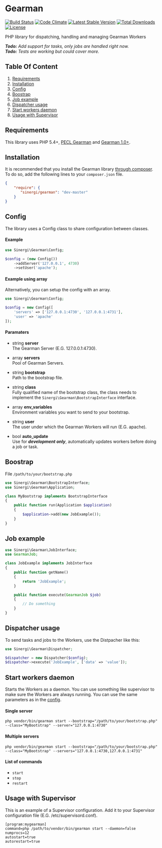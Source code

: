 Gearman
=======

[![Build Status](https://img.shields.io/travis/sinergi/gearman/master.svg?style=flat)](https://travis-ci.org/sinergi/gearman)
[![Code Climate](https://codeclimate.com/github/sinergi/gearman/badges/gpa.svg)](https://codeclimate.com/github/sinergi/gearman)
[![Latest Stable Version](http://img.shields.io/packagist/v/sinergi/gearman.svg?style=flat)](https://packagist.org/packages/sinergi/gearman)
[![Total Downloads](https://img.shields.io/packagist/dt/sinergi/gearman.svg?style=flat)](https://packagist.org/packages/sinergi/gearman)
[![License](https://img.shields.io/packagist/l/sinergi/gearman.svg?style=flat)](https://packagist.org/packages/sinergi/gearman)

PHP library for dispatching, handling and managing Gearman Workers

_**Todo:** Add support for tasks, only jobs are handled right now._<br>
_**Todo:** Tests are working but could cover more._

## Table Of Content

1. [Requirements](#requirements)
2. [Installation](#installation)
3. [Config](#config)
4. [Boostrap](#boostrap)
5. [Job example](#job-example)
6. [Dispatcher usage](#dispatcher-usage)
7. [Start workers daemon](#start-workers-daemon)
8. [Usage with Supervisor](#usage-with-supervisor)

<a name="requirements"></a>
## Requirements

This library uses PHP 5.4+, [PECL Gearman](http://php.net/manual/en/book.gearman.php) and 
[Gearman 1.0+](http://gearman.org).

<a name="installation"></a>
## Installation

It is recommended that you install the Gearman library [through composer](http://getcomposer.org/). To do so, add the following lines to your ``composer.json`` file.

```json
{
    "require": {
       "sinergi/gearman": "dev-master"
    }
}
```

<a name="config"></a>
## Config

The library uses a Config class to share configuration between classes.

#### Example

```php
use Sinergi\Gearman\Config;

$config = (new Config())
    ->addServer('127.0.0.1', 4730)
    ->setUser('apache');
```

#### Example using array

Alternatively, you can setup the config with an array.

```php
use Sinergi\Gearman\Config;

$config = new Config([
    'servers' => ['127.0.0.1:4730', '127.0.0.1:4731'],
    'user' => 'apache'
]);
```

<a name="config-paramaters"></a>
#### Paramaters

 * string __server__<br>
   The Gearman Server (E.G. 127.0.0.1:4730).
   
 * array __servers__<br>
   Pool of Gearman Servers.

 * string __bootstrap__<br>
   Path to the bootstrap file.
   
 * string __class__<br>
   Fully qualified name of the bootstrap class, the class needs to implement the `Sinergi\Gearman\BootstrapInterface` interface.
   
 * array __env_variables__<br>
   Environment variables you want to send to your bootstrap.
   
 * string __user__<br>
   The user under which the Gearman Workers will run (E.G. apache).
   
 * bool __auto_update__<br> 
   Use for __*development only*__, automatically updates workers before doing a job or task.

<a name="boostrap"></a>
## Boostrap

File `/path/to/your/bootstrap.php`

```php
use Sinergi\Gearman\BootstrapInterface;
use Sinergi\Gearman\Application;

class MyBootstrap implements BootstrapInterface
{
    public function run(Application $application)
    {
        $application->add(new JobExample());
    }
}
```

<a name="job-example"></a>
## Job example

```php
use Sinergi\Gearman\JobInterface;
use GearmanJob;

class JobExample implements JobInterface
{
    public function getName()
    {
        return 'JobExample';
    }

    public function execute(GearmanJob $job)
    {
        // Do something
    }
}
```

<a name="dispatcher-usage"></a>
## Dispatcher usage

To send tasks and jobs to the Workers, use the Distpacher like this:

```php
use Sinergi\Gearman\Dispatcher;

$dispatcher = new Dispatcher($config);
$dispatcher->execute('JobExample', ['data' => 'value']);
```

<a name="start-workers-daemon"></a>
## Start workers daemon

Starts the Workers as a daemon. You can use something like supervisor to make sure the Workers are always running.
You can use the same parameters as in the [config](#config-paramaters).

#### Single server

```shell
php vendor/bin/gearman start --bootstrap="/path/to/your/bootstrap.php" --class="MyBootstrap" --server="127.0.0.1:4730"
```

#### Multiple servers

```shell
php vendor/bin/gearman start --bootstrap="/path/to/your/bootstrap.php" --class="MyBootstrap" --servers="127.0.0.1:4730,127.0.0.1:4731"
```

#### List of commands

 * `start`
 * `stop`
 * `restart`


<a name="usage-with-supervisor"></a>
## Usage with Supervisor

This is an example of a Supervisor configuration. Add it to your Supervisor configuration file (E.G. /etc/supervisord.conf).

```
[program:mygearman]
command=php /path/to/vendor/bin/gearman start --daemon=false
numprocs=12
autostart=true
autorestart=true
```
